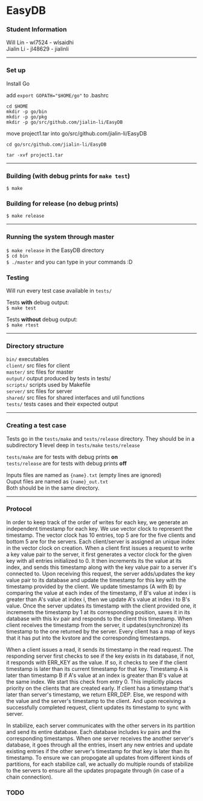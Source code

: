 # EasyDB

### Student Information
Will Lin - wl7524 - wlsaidhi  
Jialin Li - jl48629 - jialinli 

___

### Set up  
Install Go

add `export GOPATH="$HOME/go"` to .bashrc

`cd $HOME`  
`mkdir -p go/bin`  
`mkdir -p go/pkg`  
`mkdir -p go/src/github.com/jialin-li/EasyDB`  

move project1.tar into go/src/github.com/jialin-li/EasyDB  

`cd go/src/github.com/jialin-li/EasyDB`  

`tar -xvf project1.tar`

___

### Building (with debug prints for `make test`)
`$ make`  

### Building for release (no debug prints)
`$ make release`  

___

### Running the system through master
`$ make release` in the EasyDB directory  
`$ cd bin`   
`$ ./master` and you can type in your commands :D  

### Testing
Will run every test case available in `tests/`  

Tests **with** debug output:  
`$ make test`  

Tests **without** debug output:  
`$ make rtest`  
___

### Directory structure
`bin/` executables  
`client/` src files for client  
`master/` src files for master  
`output/` output produced by tests in tests/  
`scripts/` scripts used by Makefile  
`server/` src files for server  
`shared/` src files for shared interfaces and util functions  
`tests/` tests cases and their expected output  
___

### Creating a test case
Tests go in the `tests/make` and `tests/release`  directory. They should be in
a subdirectory **1** level deep in `tests/make` `tests/release`  

`tests/make` are for tests with debug prints **on**  
`tests/release` are for tests with debug prints **off**  
  
Inputs files are named as `{name}.txt` (empty lines are ignored)  
Ouput files are named as `{name}_out.txt`  
Both should be in the same directory.  

___

### Protocol 

In order to keep track of the order of writes for each key, we generate an
independent timestamp for each key.  We use vector clock to represent the
timestamp. The vector clock has 10 entries, top 5 are for the five clients and
bottom 5 are for the servers. Each client/server is assigned an unique index in
the vector clock on creation.  When a client first issues a request to write a
key value pair to the server, it first generates a vector clock for the given
key with all entries initialized to 0. It then increments its the value at its
index, and sends this timestamp along with the key value pair to a server it's
connected to. Upon receiving this request, the server adds/updates the key
value pair to its database and update the timestamp for this key with the
timestamp provided by the client. We update timestamps (A with B) by comparing
the value at each index of the timestamp, if B's value at index i is greater
than A's value at index i, then we update A's value at index i to B's value.
Once the server updates its timestamp with the client provided one, it
increments the timestamp by 1 at its corresponding position, saves it in its
database with this kv pair and responds to the client this timestamp.  When
client receives the timestamp from the server, it updates(synchronize) its
timestamp to the one returned by the server. Every client has a map of keys
that it has put into the kvstore and the corresponding timestamps.

When a client issues a read, it sends its timestamp in the read request. The
responding server first checks to see if the key exists in its database, if
not, it responds with ERR_KEY as the value. If so, it checks to see if the
client timestamp is later than its current timestamp for that key. Timestamp A
is later than timestamp B if A's value at an index is greater than B's value at
the same index. We start this check from entry 0.  This implicitly places
priority on the clients that are created early. If client has a timestamp
that's later than server's timestamp, we return ERR_DEP. Else, we respond with
the value and the server's timestamp to the client. And upon receiving a
successfully completed request, client updates its timestamp to sync with
server.

In stabilize, each server communicates with the other servers in its partition
and send its entire database.  Each database includes kv pairs and the
corresponding timestamps. When one server receives the another server's
database, it goes through all the entries, insert any new entries and update
existing entries if the other server's timestamp for that key is later than its
timestamp. To ensure we can propogate all updates from different kinds of
partitions, for each stabilize call, we actually do multiple rounds of
stabilize to the servers to ensure all the updates propagate through (in case
of a chain connection).

### TODO
